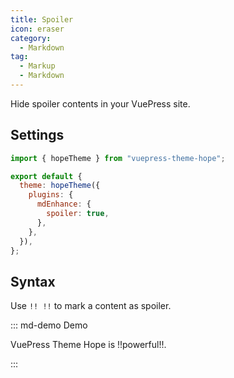 ```yaml
---
title: Spoiler
icon: eraser
category:
  - Markdown
tag:
  - Markup
  - Markdown
---
```


Hide spoiler contents in your VuePress site.

<!-- more -->

## Settings

```js {7} title=".vuepress/config.js"
import { hopeTheme } from "vuepress-theme-hope";

export default {
  theme: hopeTheme({
    plugins: {
      mdEnhance: {
        spoiler: true,
      },
    },
  }),
};
```

## Syntax

Use `!! !!` to mark a content as spoiler.

::: md-demo Demo

VuePress Theme Hope is !!powerful!!.

:::
